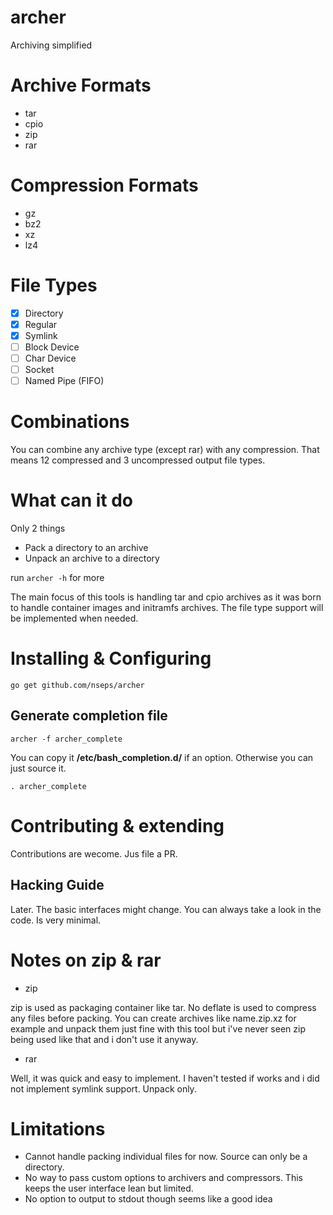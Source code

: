 # archer

Archiving simplified

# Archive Formats

* tar
* cpio
* zip
* rar

# Compression Formats

* gz
* bz2
* xz
* lz4

# File Types

- [x] Directory
- [x] Regular
- [x] Symlink
- [ ] Block Device
- [ ] Char Device
- [ ] Socket
- [ ] Named Pipe (FIFO)

# Combinations

You can combine any archive type (except rar) with any compression. That means 12 compressed and 3 uncompressed output file types.

# What can it do

Only 2 things

* Pack a directory to an archive
* Unpack an archive to a directory

run `archer -h` for more

The main focus of this tools is handling tar and cpio archives as it was born to handle container images and initramfs archives. The file type support will be implemented when needed.

# Installing & Configuring

`go get github.com/nseps/archer`

## Generate completion file

`archer -f archer_complete`

You can copy it **/etc/bash_completion.d/** if an option. Otherwise you can just source it.

`. archer_complete`

# Contributing & extending

Contributions are wecome. Jus file a PR.

## Hacking Guide

Later. The basic interfaces might change. You can always take a look in the code. Is very minimal.

# Notes on zip & rar

* zip

zip is used as packaging container like tar. No deflate is used to compress any files before packing. You can create archives like name.zip.xz for example and unpack them just fine with this tool but i've never seen zip being used like that and i don't use it anyway.

* rar

Well, it was quick and easy to implement. I haven't tested if works and i did not implement symlink support. Unpack only.

# Limitations

* Cannot handle packing individual files for now. Source can only be a directory.
* No way to pass custom options to archivers and compressors. This keeps the user interface lean but limited.
* No option to output to stdout though seems like a good idea
